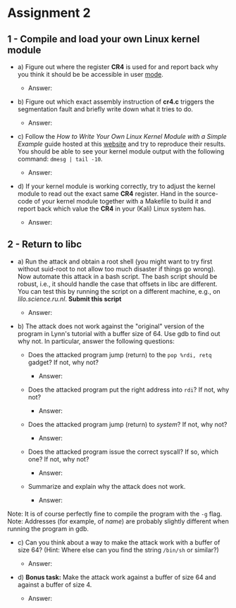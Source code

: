 # Assignment 2

## 1 - Compile and load your own Linux kernel module


* a) Figure out where the register **CR4** is used for and report back why you think it should be be accessible in user [mode](http://en.wikipedia.org/wiki/Control_register).

	* Answer:

* b) Figure out which exact assembly instruction of **cr4.c** triggers the segmentation fault and briefly write down what it tries to do.
	
	* Answer: 

* c) Follow the *How to Write Your Own Linux Kernel Module with a Simple Example* guide hosted at this [website](http://www.thegeekstuff.com/2013/07/write-linux-kernel-module/) and try to reproduce their results. You should be able to see your kernel module output with the following command: `dmesg | tail -10`.

	* Answer:

* d) If your kernel module is working correctly, try to adjust the kernel module to read out the exact same **CR4** register. Hand in the source-code of your kernel module together with a Makefile to build it and report back which value the **CR4** in your (Kali) Linux system has.

	* Answer:


## 2 - Return to libc

* a) Run the attack and obtain a root shell (you might want to try first without suid-root to not allow too much disaster if things go wrong). Now automate this attack in a bash script. The bash script should be robust, i.e., it should handle the case that offsets in libc are different. You can test this by running the script on a different machine, e.g., on *lilo.science.ru.nl*. **Submit this script**
	
	* Answer:

* b) The attack does not work against the "original" version of the program in Lynn's tutorial with a buffer size of 64. Use gdb to find out why not. In particular, answer the following questions:
	
	* Does the attacked program jump (return) to the `pop %rdi, retq` gadget? If not, why not?

		* Answer:

	* Does the attacked program put the right address into `rdi`? If not, why not?
	
		* Answer:

	* Does the attacked program jump (return) to *system*? If not, why not?
	
		* Answer:

	* Does the attacked program issue the correct syscall? If so, which one? If not, why not?
	
		* Answer:

	* Summarize and explain why the attack does not work.
	
		* Answer:


Note: It is of course perfectly fine to compile the program with the `-g` flag.
Note: Addresses (for example, of *name*) are probably slightly different when running the program in gdb.

* c) Can you think about a way to make the attack work with a buffer of size 64? (Hint: Where else can you find the string `/bin/sh` or similar?)

	* Answer:

* d) **Bonus task:** Make the attack work against a buffer of size 64 and against a buffer of size 4.

	* Answer:							